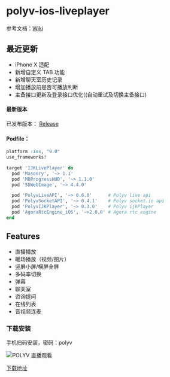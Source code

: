 # polyv-ios-liveplayer

  参考文档：[Wiki](https://github.com/easefun/polyv-ios-liveplayer/wiki)

## 最近更新

- iPhone X 适配
- 新增自定义 TAB 功能
- 新增聊天室历史记录
- 增加播放前是否可播放判断
- 主备接口更新及登录接口优化((自动重试及切换主备接口)

#### 最新版本

 已发布版本： [Release](https://github.com/easefun/polyv-ios-liveplayer/releases)

#### Podfile：

```ruby
platform :ios, "9.0"
use_frameworks!

target 'IJKLivePlayer' do
  pod 'Masonry', '~> 1.1'
  pod 'MBProgressHUD', '~> 1.1.0'
  pod 'SDWebImage', '~> 4.4.0'

  pod 'PolyvLiveAPI', '~> 0.6.0'      # Polyv live api
  pod 'PolyvSocketAPI', '~> 0.4.1'    # Polyv socket.io api
  pod 'PolyvIJKPlayer', '~> 0.3.0'    # Polyv ijkPlayer
  pod 'AgoraRtcEngine_iOS', '~>2.0.0' # Agora rtc engine
end
```

## Features

- 直播播放
- 暖场播放（视频/图片）
- 竖屏小屏/横屏全屏
- 多码率切换
- 弹幕
- 聊天室
- 咨询提问
- 在线列表
- 音视频连麦


### 下载安装

手机扫码安装，密码：polyv

![POLYV 直播观看](https://www.pgyer.com/app/qrcode/Cibx)

[下载地址](https://www.pgyer.com/Cibx)